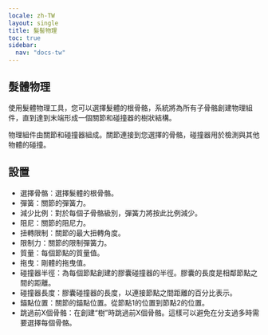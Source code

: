 ```yaml
---
locale: zh-TW
layout: single
title: 髮髻物理
toc: true
sidebar:
  nav: "docs-tw"
---
```

## 髮體物理

使用髮體物理工具，您可以選擇髮體的根骨骼，系統將為所有子骨骼創建物理組件，直到達到末端形成一個關節和碰撞器的樹狀結構。

物理組件由關節和碰撞器組成。關節連接到您選擇的骨骼，碰撞器用於檢測與其他物體的碰撞。


## 設置
* 選擇骨骼：選擇髮體的根骨骼。
* 彈簧：關節的彈簧力。
* 減少比例：對於每個子骨骼級別，彈簧力將按此比例減少。
* 阻尼：關節的阻尼力。
* 扭轉限制：關節的最大扭轉角度。
* 限制力：關節的限制彈簧力。
* 質量：每個節點的質量值。
* 拖曳：剛體的拖曳值。
* 碰撞器半徑：為每個節點創建的膠囊碰撞器的半徑。膠囊的長度是相鄰節點之間的距離。
* 碰撞器長度：膠囊碰撞器的長度，以連接節點之間距離的百分比表示。
* 錨點位置：關節的錨點位置。從節點1的位置到節點2的位置。
* 跳過前X個骨骼：在創建“樹”時跳過前X個骨骼。這樣可以避免在分支過多時需要選擇每個骨骼。